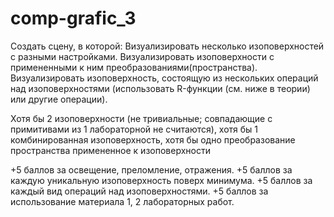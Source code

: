 # comp-grafic_3

Создать сцену, в которой:
Визуализировать несколько изоповерхностей с разными настройками.
Визуализировать изоповерхности с примененными к ним преобразованиями(пространства).
Визуализировать изоповерхность, состоящую из нескольких операций над изоповерхностями (использовать R-функции (см. ниже в теории) или другие операции).

Хотя бы 2 изоповерхности (не тривиальные; совпадающие с примитивами из 1 лабораторной не считаются), хотя бы 1 комбинированная изоповерхность, хотя бы одно преобразование пространства примененное к изоповерхности

+5 баллов за освещение, преломление, отражения.
+5 баллов за каждую уникальную изоповерхность поверх минимума.
+5 баллов за каждый вид операций над изоповерхностями.
+5 баллов за использование материала 1, 2 лабораторных работ.
